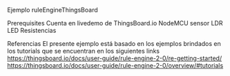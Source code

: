 Ejemplo ruleEngineThingsBoard


Prerequisites
	Cuenta en livedemo de ThingsBoard.io
	NodeMCU
	sensor LDR
	LED
	Resistencias

Referencias
	El presente ejemplo está basado en los ejemplos brindados en los tutorials que se encuentran en los siguientes links 
	https://thingsboard.io/docs/user-guide/rule-engine-2-0/re-getting-started/
	https://thingsboard.io/docs/user-guide/rule-engine-2-0/overview/#tutorials
